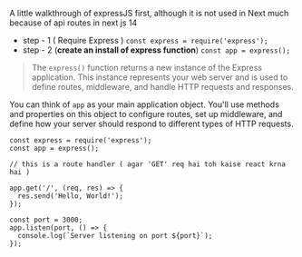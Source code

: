 A little walkthrough of expressJS first, although it is not used in Next much because of api routes in next js 14
- step - 1 ( Require Express )
`
const express = require('express');
`
- step - 2 (**create an install of express function**)
`
const app = express();
`
>The `express()` function returns a new instance of the Express application. This instance represents your web server and is used to define routes, middleware, and handle HTTP requests and responses.

You can think of `app` as your main application object. You'll use methods and properties on this object to configure routes, set up middleware, and define how your server should respond to different types of HTTP requests.

```
const express = require('express');
const app = express();

// this is a route handler ( agar 'GET' req hai toh kaise react krna hai )

app.get('/', (req, res) => {
  res.send('Hello, World!');
});

const port = 3000;
app.listen(port, () => {
  console.log(`Server listening on port ${port}`);
});

```